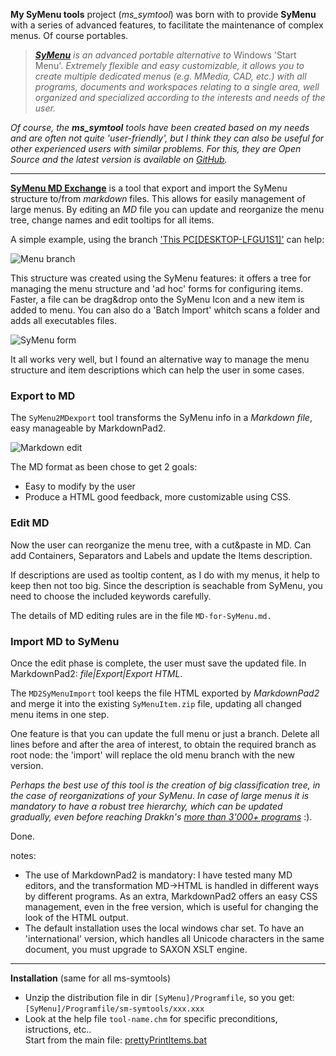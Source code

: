 **My SyMenu tools**  project (*ms_symtool*) was born with to provide **SyMenu** with a series of advanced features, to facilitate the maintenance of complex menus. Of course portables.

>  *[**SyMenu**](https://www.ugmfree.it "SyMenu Home") is an advanced portable alternative to* Windows 'Start Menu'. *Extremely flexible and easy    customizable, it allows you to create multiple dedicated menus (e.g. MMedia, CAD, etc.) with all programs, documents and workspaces relating to a single  area, well organized and specialized according to the interests and needs of the user.*

*Of course, the **ms_symtool** tools have been created based on my needs and are often not quite 'user-friendly', but I think they can also be useful for other experienced users with similar problems. For this, they are Open Source and the latest version is available on [GitHub](https://github.com/msillano/ms_symtools "Public repository").*

-------------------------------
[**SyMenu MD Exchange**](https://github.com/msillano/ms_symtools/tree/main/PrettyPrintItems  "Download from GitHub") is a tool that export and import the SyMenu structure to/from *markdown* files. This allows for easily management of large menus. By editing an *MD* file you can update and reorganize the menu tree, change names and edit tooltips for all items. 

A simple example, using the branch ['This PC[DESKTOP-LFGU1S1]'](https://www.ugmfree.it/Forum/messages.aspx?TopicID=830) can help: 

![Menu branch](https://github.com/msillano/ms_symtools/blob/main/img/fig101.jpg?raw=true)
   
This structure was created using the SyMenu features: it offers a tree for managing the menu structure and 'ad hoc' forms for configuring items. Faster, a file can be drag&drop onto the SyMenu Icon and a new item is added to menu. You can also do a 'Batch Import' whitch scans a folder and adds all executables files.

![SyMenu form](https://github.com/msillano/ms_symtools/blob/main/img/fig010.jpg?raw=true)

It all works very well, but I found an alternative way to manage the menu structure and item descriptions which can help the user in some cases.

### Export to MD ##
The `SyMenu2MDexport` tool transforms the SyMenu info in a *Markdown file*, easy manageable by MarkdownPad2.

![Markdown edit](https://github.com/msillano/ms_symtools/blob/main/img/fig011.jpg?raw=true)


The MD format as been chose to get 2 goals:

- Easy to modify by the user
- Produce a HTML good feedback, more customizable using CSS.

### Edit MD
Now the user can reorganize the menu tree, with a cut&paste in MD. Can add Containers, Separators and Labels and update the Items description.

If descriptions are used as tooltip content, as I do with my menus, it help to keep then not too big. Since the description is seachable from SyMenu, you need to choose the included keywords carefully.

The details of MD editing rules are in the file `MD-for-SyMenu.md.` 

### Import MD to SyMenu
Once the edit phase is complete, the user must save the updated file. In MarkdownPad2: *file|Export|Export HTML*.

The `MD2SyMenuImport` tool keeps the file HTML exported by *MarkdownPad2* and merge it into the existing `SyMenuItem.zip` file, updating all changed menu items  in one step.

One feature is that you can update the full menu or just a branch. Delete all lines before and after the area of interest, to obtain the required branch as root node: the 'import' will replace the old menu branch with the new version. 

*Perhaps the best use of this tool is the creation of big classification tree, in the case of reorganizations of your SyMenu. In case of large menus it is mandatory to have a robust tree hierarchy, which can be updated gradually, even before reaching Drakkn's [more than 3'000+ programs](https://www.ugmfree.it/Forum/messages.aspx?TopicID=817)* :).

Done.

notes:

 - The use of MarkdownPad2 is mandatory: I have tested many MD editors, and the transformation MD->HTML is handled in different ways by different programs. As an extra, MarkdownPad2 offers an easy CSS management, even in the free version, which is useful for changing the look of the HTML output.
 - The default installation uses the local windows char set. To have an 'international' version, which handles all Unicode characters in the same document, you must upgrade to SAXON XSLT engine.




--------------------------------------
**Installation** (same for all ms-symtools)

 - Unzip the distribution file in dir <code>[SyMenu]/Programfile</code>, so you get: <code>[SyMenu]/Programfile/sm-symtools/xxx.xxx</code>
 - Look at the help file <code>tool-name.chm</code> for specific preconditions,  istructions, etc..  
 Start from the main file: <a class="el" href="pretty_print_items_8bat.html#details" target="_self">prettyPrintItems.bat</a>


